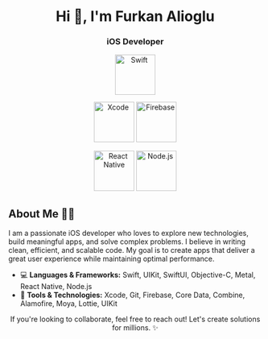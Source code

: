 <h1 align="center">Hi 👋, I'm Furkan Alioglu</h1>
<h3 align="center">iOS Developer</h3>

<p align="center">
  <img alt="Swift" src="https://img.shields.io/badge/Swift-F05F40?style=for-the-badge&logo=swift&logoColor=white" height="80"/>
</p>

<p align="center">
  <img alt="Xcode" src="https://img.shields.io/badge/Xcode-1575F9?style=for-the-badge&logo=xcode&logoColor=white" height="80"/>
  <img alt="Firebase" src="https://img.shields.io/badge/Firebase-FFCA28?style=for-the-badge&logo=firebase&logoColor=white" height="80"/>
</p>

<p align="center">
  <img alt="React Native" src="https://img.shields.io/badge/React_Native-20232A?style=for-the-badge&logo=react&logoColor=61DAFB" height="80"/>
  <img alt="Node.js" src="https://img.shields.io/badge/Node.js-339933?style=for-the-badge&logo=node.js&logoColor=white" height="80"/>
</p>

## About Me 👨‍💻

I am a passionate iOS developer who loves to explore new technologies, build meaningful apps, and solve complex problems. I believe in writing clean, efficient, and scalable code. My goal is to create apps that deliver a great user experience while maintaining optimal performance.

- 💻 **Languages & Frameworks:** Swift, UIKit, SwiftUI, Objective-C, Metal, React Native, Node.js
- 🚀 **Tools & Technologies:** Xcode, Git, Firebase, Core Data, Combine, Alamofire, Moya, Lottie, UIKit
 
<p align="center">
If you're looking to collaborate, feel free to reach out! Let's create solutions for millions. ✨
</p>

